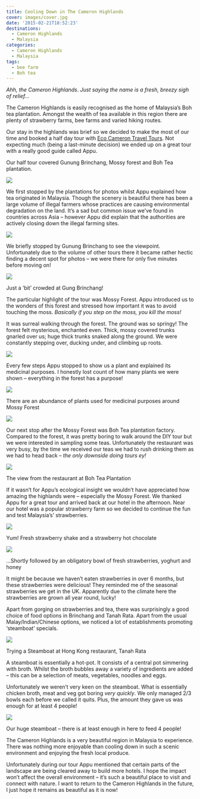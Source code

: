 ```yaml
---
title: Cooling Down in The Cameron Highlands
cover: images/cover.jpg
date: '2015-02-21T18:52:23'
destinations:
  - Cameron Highlands
  - Malaysia
categories:
  - Cameron Highlands
  - Malaysia
tags:
  - bee farm
  - Boh tea
---
```

_Ahh, the Cameron Highlands_. _Just saying the name is a fresh, breezy sigh of relief…_

The Cameron Highlands is easily recognised as the home of Malaysia’s Boh tea plantation. Amongst the wealth of tea available in this region there are plenty of strawberry farms, bee farms and varied hiking routes.

Our stay in the highlands was brief so we decided to make the most of our time and booked a half day tour with [Eco Cameron Travel Tours](http://www.ecocameron.com/). Not expecting much (being a last-minute decision) we ended up on a great tour with a really good guide called Appu.

Our half tour covered Gunung Brinchang, Mossy forest and Boh Tea plantation.

![](images/16591486800_6e8060244e_k_d.jpg)

We first stopped by the plantations for photos whilst Appu explained how tea originated in Malaysia. Though the scenery is beautiful there has been a large volume of illegal farmers whose practices are causing environmental degradation on the land. It’s a sad but common issue we’ve found in countries across Asia – however Appu did explain that the authorities are actively closing down the illegal farming sites.

![](images/highlandsdraft.jpg)

We briefly stopped by Gunung Brinchang to see the viewpoint. Unfortunately due to the volume of other tours there it became rather hectic finding a decent spot for photos – we were there for only five minutes before moving on!

![](images/16380199288_421d1052f9_k_d.jpg)

Just a ‘bit’ crowded at Gung Brinchang!

The particular highlight of the tour was Mossy Forest. Appu introduced us to the wonders of this forest and stressed how important it was to avoid touching the moss. _Basically if you step on the moss, you kill the moss!_

It was surreal walking through the forest. The ground was so springy! The forest felt mysterious, enchanted even. Thick, mossy covered trunks gnarled over us; huge thick trunks snaked along the ground. We were constantly stepping over, ducking under, and climbing up roots.

![](images/MossyForest.jpg)

Every few steps Appu stopped to show us a plant and explained its medicinal purposes. I honestly lost count of how many plants we were shown – everything in the forest has a purpose!

![](images/MossyCollage.jpg)

There are an abundance of plants used for medicinal purposes around Mossy Forest

![](images/16539926930_5997c569a0_o_d-584x1024.jpg)

Our next stop after the Mossy Forest was Boh Tea plantation factory. Compared to the forest, it was pretty boring to walk around the DIY tour but we were interested in sampling some teas. Unfortunately the restaurant was very busy, by the time we received our teas we had to rush drinking them as we had to head back – _the only downside doing tours ey!_

![](images/16701462406_0620d55d09_k_d.jpg)

The view from the restaurant at Boh Tea Plantation

If it wasn’t for Appu’s ecological insight we wouldn’t have appreciated how amazing the highlands were – especially the Mossy Forest. We thanked Appu for a great tour and arrived back at our hotel in the afternoon. Near our hotel was a popular strawberry farm so we decided to continue the fun and test Malaysia’s’ strawberries.

![](images/16591845730_28390c49db_k-e1429613830799-648x1024.jpg)

Yum! Fresh strawberry shake and a strawberry hot chocolate

![](images/16571966307_c1863f3ab1_k-1024x576.jpg)

…Shortly followed by an obligatory bowl of fresh strawberries, yoghurt and honey

It might be because we haven’t eaten strawberries in over 6 months, but these strawberries were delicious! They reminded me of the seasonal strawberries we get in the UK. Apparently due to the climate here the strawberries are grown all year round, lucky!

Apart from gorging on strawberries and tea, there was surprisingly a good choice of food options in Brinchang and Tanah Rata. Apart from the usual Malay/Indian/Chinese options, we noticed a lot of establishments promoting ‘steamboat’ specials.

![](images/DSC_0620.jpg)

Trying a Steamboat at Hong Kong restaurant, Tanah Rata

A steamboat is essentially a hot-pot. It consists of a central pot simmering with broth. Whilst the broth bubbles away a variety of ingredients are added – this can be a selection of meats, vegetables, noodles and eggs.

Unfortunately we weren’t very keen on the steamboat. What is essentially chicken broth, meat and veg got boring _very quickly_. We only managed 2/3 bowls each before we called it quits. Plus, the amount they gave us was enough for at least 4 people!

![](images/DSC_0622-e1429543920511-576x1024.jpg)

Our huge steamboat – there is at least enough in here to feed 4 people!

The Cameron Highlands is a very beautiful region in Malaysia to experience. There was nothing more enjoyable than cooling down in such a scenic environment and enjoying the fresh local produce.

Unfortunately during our tour Appu mentioned that certain parts of the landscape are being cleared away to build more hotels. I hope the impact won’t affect the overall environment – it’s such a beautiful place to visit and connect with nature. I want to return to the Cameron Highlands in the future, I just hope it remains as beautiful as it is now!
